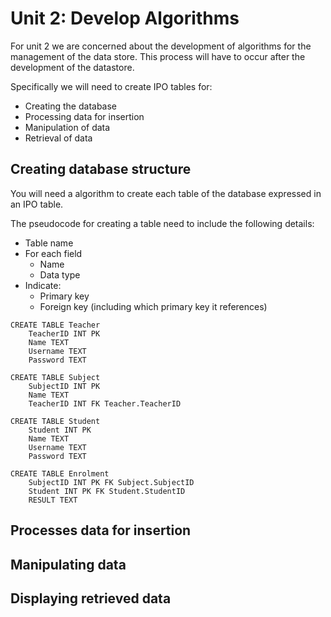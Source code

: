 # Unit 2: Develop Algorithms

For unit 2 we are concerned about the development of algorithms for the management of the data store. This process will have to occur after the development of the datastore.

Specifically we will need to create IPO tables for:
- Creating the database
- Processing data for insertion
- Manipulation of data
- Retrieval of data

## Creating database structure
You will need a algorithm to create each table of the database expressed in an IPO table.

The pseudocode for creating a table need to include the following details:
- Table name
- For each field
  - Name
  - Data type
- Indicate:
  - Primary key
  - Foreign key (including which primary key it references)

```
CREATE TABLE Teacher
    TeacherID INT PK
    Name TEXT
    Username TEXT
    Password TEXT

CREATE TABLE Subject
    SubjectID INT PK
    Name TEXT
    TeacherID INT FK Teacher.TeacherID

CREATE TABLE Student
    Student INT PK
    Name TEXT
    Username TEXT
    Password TEXT

CREATE TABLE Enrolment
    SubjectID INT PK FK Subject.SubjectID
    Student INT PK FK Student.StudentID
    RESULT TEXT
```


## Processes data for insertion


## Manipulating data 


## Displaying retrieved data
